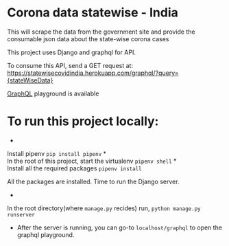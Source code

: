# Corona data statewise - India
This will scrape the data from the government site and provide the consumable json data about the state-wise corona cases

This project uses Django and graphql for API.

To consume this API, send a GET request at:
https://statewisecovidindia.herokuapp.com/graphql/?query={stateWiseData}

[GraphQL](https://statewisecovidindia.herokuapp.com/graphql) playground is available



# To run this project locally: 
*  
Install pipenv 
`pip install pipenv` 
*  
In the root of this project, start the virtualenv
`pipenv shell`
*  
Install all the required packages
`pipenv install`

All the packages are installed. Time to run the Django server.

*
In the root directory(where `manage.py` recides) run,
`python manage.py runserver`

* After the server is running, you can go-to 
`localhost/graphql` to open the graphql playground.
